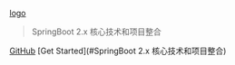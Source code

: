 [logo](_media/wan.jpg)

> SpringBoot 2.x 核心技术和项目整合

[GitHub](https://github.com/dev-wancf/visi-springboot)
[Get Started](#SpringBoot 2.x 核心技术和项目整合)